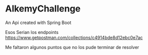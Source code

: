 # AlkemyChallenge
An Api created with Spring Boot


Esos Serian los endpoints
https://www.getpostman.com/collections/c4914bde8d12ebc0e7ac


Me faltaron algunos puntos que no los pude terminar de resolver
